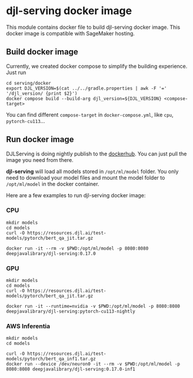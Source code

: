# djl-serving docker image

This module contains docker file to build djl-serving docker image. This docker image
is compatible with SageMaker hosting.

## Build docker image

Currently, we created docker compose to simplify the building experience. Just run

```shell
cd serving/docker
export DJL_VERSION=$(cat ../../gradle.properties | awk -F '=' '/djl_version/ {print $2}')
docker compose build --build-arg djl_version=${DJL_VERSION} <compose-target>
```

You can find different `compose-target` in `docker-compose.yml`, like `cpu`, `pytorch-cu113`...

## Run docker image

DJLServing is doing nightly publish to the [dockerhub](https://hub.docker.com/r/deepjavalibrary/djl-serving/tags).
You can just pull the image you need from there.

**djl-serving** will load all models stored in `/opt/ml/model` folder. You only need to
download your model files and mount the model folder to `/opt/ml/model` in the docker container.

Here are a few examples to run djl-serving docker image:

### CPU

```shell
mkdir models
cd models
curl -O https://resources.djl.ai/test-models/pytorch/bert_qa_jit.tar.gz

docker run -it --rm -v $PWD:/opt/ml/model -p 8080:8080 deepjavalibrary/djl-serving:0.17.0
```

### GPU

```shell
mkdir models
cd models
curl -O https://resources.djl.ai/test-models/pytorch/bert_qa_jit.tar.gz

docker run -it --runtime=nvidia -v $PWD:/opt/ml/model -p 8080:8080 deepjavalibrary/djl-serving:pytorch-cu113-nightly
```

### AWS Inferentia

```shell
mkdir models
cd models

curl -O https://resources.djl.ai/test-models/pytorch/bert_qa_inf1.tar.gz
docker run --device /dev/neuron0 -it --rm -v $PWD:/opt/ml/model -p 8080:8080 deepjavalibrary/djl-serving:0.17.0-inf1
```
